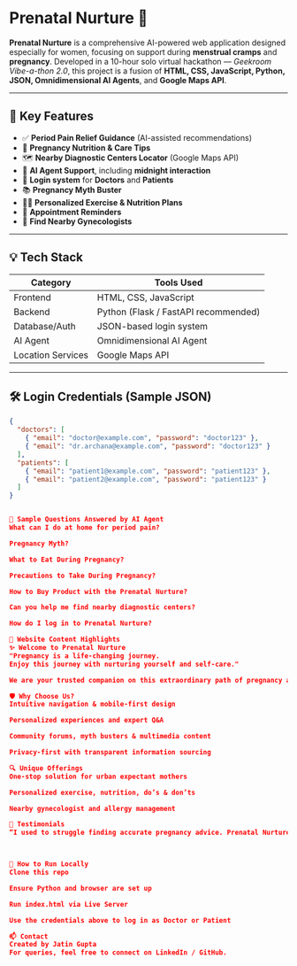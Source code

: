 # Prenatal Nurture 🌸

**Prenatal Nurture** is a comprehensive AI-powered web application designed especially for women, focusing on support during **menstrual cramps** and **pregnancy**. Developed in a 10-hour solo virtual hackathon — *Geekroom Vibe-a-thon 2.0*, this project is a fusion of **HTML, CSS, JavaScript, Python, JSON, Omnidimensional AI Agents**, and **Google Maps API**.

---

## 🌟 Key Features

- ✅ **Period Pain Relief Guidance** (AI-assisted recommendations)
- 🤰 **Pregnancy Nutrition & Care Tips**
- 🗺️ **Nearby Diagnostic Centers Locator** (Google Maps API)
- 🧠 **AI Agent Support**, including **midnight interaction**
- 🔐 **Login system** for **Doctors** and **Patients**
- 📚 **Pregnancy Myth Buster**
- 🧘‍♀️ **Personalized Exercise & Nutrition Plans**
- 📆 **Appointment Reminders**
- 🏥 **Find Nearby Gynecologists**

---

## 💡 Tech Stack

| Category         | Tools Used                                   |
|------------------|----------------------------------------------|
| Frontend         | HTML, CSS, JavaScript                        |
| Backend          | Python (Flask / FastAPI recommended)         |
| Database/Auth    | JSON-based login system                      |
| AI Agent         | Omnidimensional AI Agent                     |
| Location Services| Google Maps API                              |

---

## 🛠️ Login Credentials (Sample JSON)

```json
{
  "doctors": [
    { "email": "doctor@example.com", "password": "doctor123" },
    { "email": "dr.archana@example.com", "password": "doctor123" }
  ],
  "patients": [
    { "email": "patient1@example.com", "password": "patient123" },
    { "email": "patient2@example.com", "password": "patient123" }
  ]
}


📌 Sample Questions Answered by AI Agent
What can I do at home for period pain?

Pregnancy Myth?

What to Eat During Pregnancy?

Precautions to Take During Pregnancy?

How to Buy Product with the Prenatal Nurture?

Can you help me find nearby diagnostic centers?

How do I log in to Prenatal Nurture?

🧬 Website Content Highlights
✨ Welcome to Prenatal Nurture
"Pregnancy is a life-changing journey.
Enjoy this journey with nurturing yourself and self-care."

We are your trusted companion on this extraordinary path of pregnancy and motherhood. With reliable information, expert guidance, and a supportive community, we’re here for every step.

🛡️ Why Choose Us?
Intuitive navigation & mobile-first design

Personalized experiences and expert Q&A

Community forums, myth busters & multimedia content

Privacy-first with transparent information sourcing

🔍 Unique Offerings
One-stop solution for urban expectant mothers

Personalized exercise, nutrition, do’s & don’ts

Nearby gynecologist and allergy management

📣 Testimonials
“I used to struggle finding accurate pregnancy advice. Prenatal Nurture gave me personalized support and expert content – it changed my journey!”



🚀 How to Run Locally
Clone this repo

Ensure Python and browser are set up

Run index.html via Live Server

Use the credentials above to log in as Doctor or Patient

📫 Contact
Created by Jatin Gupta
For queries, feel free to connect on LinkedIn / GitHub.

